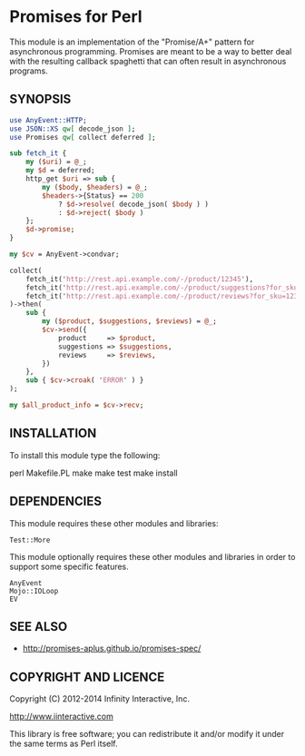 # Promises for Perl

This module is an implementation of the "Promise/A+" pattern for
asynchronous programming. Promises are meant to be a way to
better deal with the resulting callback spaghetti that can often
result in asynchronous programs.

## SYNOPSIS

```perl
use AnyEvent::HTTP;
use JSON::XS qw[ decode_json ];
use Promises qw[ collect deferred ];

sub fetch_it {
    my ($uri) = @_;
    my $d = deferred;
    http_get $uri => sub {
        my ($body, $headers) = @_;
        $headers->{Status} == 200
            ? $d->resolve( decode_json( $body ) )
            : $d->reject( $body )
    };
    $d->promise;
}

my $cv = AnyEvent->condvar;

collect(
    fetch_it('http://rest.api.example.com/-/product/12345'),
    fetch_it('http://rest.api.example.com/-/product/suggestions?for_sku=12345'),
    fetch_it('http://rest.api.example.com/-/product/reviews?for_sku=12345'),
)->then(
    sub {
        my ($product, $suggestions, $reviews) = @_;
        $cv->send({
            product     => $product,
            suggestions => $suggestions,
            reviews     => $reviews,
        })
    },
    sub { $cv->croak( 'ERROR' ) }
);

my $all_product_info = $cv->recv;
```

## INSTALLATION

To install this module type the following:

   perl Makefile.PL
   make
   make test
   make install

## DEPENDENCIES

This module requires these other modules and libraries:

    Test::More

This module optionally requires these other modules and libraries in
order to support some specific features.

    AnyEvent
    Mojo::IOLoop
    EV

## SEE ALSO

- http://promises-aplus.github.io/promises-spec/

## COPYRIGHT AND LICENCE

Copyright (C) 2012-2014 Infinity Interactive, Inc.

http://www.iinteractive.com

This library is free software; you can redistribute it and/or modify
it under the same terms as Perl itself.

